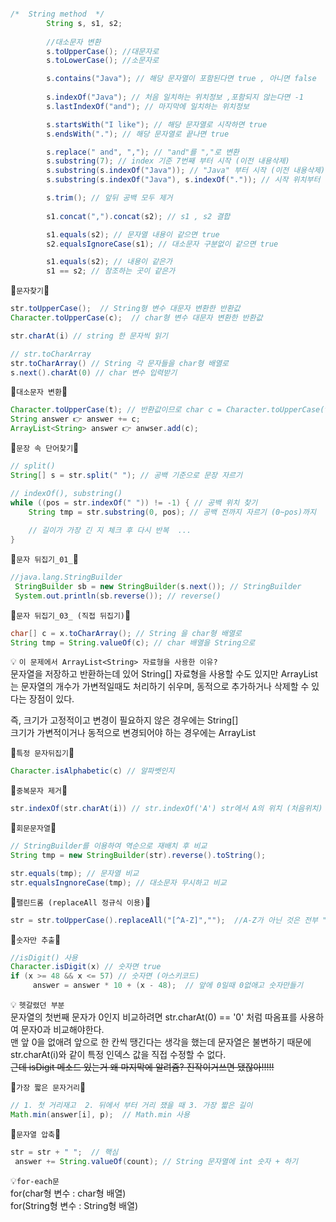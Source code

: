 ```java

/*  String method  */
        String s, s1, s2;
        
        //대소문자 변환
        s.toUpperCase(); //대문자로
        s.toLowerCase(); //소문자로

        s.contains("Java"); // 해당 문자열이 포함된다면 true , 아니면 false
        
        s.indexOf("Java"); // 처음 일치하는 위치정보 ,포함되지 않는다면 -1
        s.lastIndexOf("and"); // 마지막에 일치하는 위치정보

        s.startsWith("I like"); // 해당 문자열로 시작하면 true
        s.endsWith("."); // 해당 문자열로 끝나면 true

        s.replace(" and", ","); // "and"를 ","로 변환
        s.substring(7); // index 기준 7번째 부터 시작 (이전 내용삭제)
        s.substring(s.indexOf("Java")); // "Java" 부터 시작 (이전 내용삭제)
        s.substring(s.indexOf("Java"), s.indexOf(".")); // 시작 위치부터 끝 위치 "직전까지"

        s.trim(); // 앞뒤 공백 모두 제거
    
        s1.concat(",").concat(s2); // s1 , s2 결합

        s1.equals(s2); // 문자열 내용이 같으면 true
        s2.equalsIgnoreCase(s1); // 대소문자 구분없이 같으면 true

        s1.equals(s2); // 내용이 같은가
        s1 == s2; // 참조하는 곳이 같은가

```


🐣`문자찾기`🐣

```java
str.toUpperCase();  // String형 변수 대문자 변환한 반환값
Character.toUpperCase(c);  // char형 변수 대문자 변환한 반환값

str.charAt(i) // string 한 문자씩 읽기   

// str.toCharArray
str.toCharArray() // String 각 문자들을 char형 배열로 
s.next().charAt(0) // char 변수 입력받기
```

🐣`대소문자 변환`🐣
```java
Character.toUpperCase(t); // 반환값이므로 char c = Character.toUpperCase(t); 이런 형태
String answer 👉 answer += c;
ArrayList<String> answer 👉 anwser.add(c);
```

🐣`문장 속 단어찾기`🐣

```java
// split()
String[] s = str.split(" "); // 공백 기준으로 문장 자르기

// indexOf(), substring() 
while ((pos = str.indexOf(" ")) != -1) { // 공백 위치 찾기
    String tmp = str.substring(0, pos); // 공백 전까지 자르기 (0~pos)까지
    
    // 길이가 가장 긴 지 체크 후 다시 반복  ...
}
```

🐣`문자 뒤집기_01_`🐣
```java
//java.lang.StringBuilder 
 StringBuilder sb = new StringBuilder(s.next()); // StringBuilder 
 System.out.println(sb.reverse()); // reverse()
```

🐣`문자 뒤집기_03_ (직접 뒤집기)`🐣
```java
char[] c = x.toCharArray(); // String 을 char형 배열로
String tmp = String.valueOf(c); // char 배열을 String으로
```

💡 `이 문제에서 ArrayList<String> 자료형을 사용한 이유?`<br/>
문자열을 저장하고 반환하는데 있어 String[] 자료형을 사용할 수도 있지만
ArrayList는 문자열의 개수가 가변적일때도 처리하기 쉬우며, 동적으로 추가하거나 삭제할 수 있다는 장점이 있다. 

즉, 크기가 고정적이고 변경이 필요하지 않은 경우에는 String[]<br/>
크기가 가변적이거나 동적으로 변경되어야 하는 경우에는 ArrayList<String>  <br/>

🐣`특정 문자뒤집기`🐣
```java
Character.isAlphabetic(c) // 알파벳인지
```

🐣`중복문자 제거`🐣
```java
str.indexOf(str.charAt(i)) // str.indexOf('A') str에서 A의 위치 (처음위치)
```

🐣`회문문자열`🐣
```java
// StringBuilder를 이용하여 역순으로 재배치 후 비교
String tmp = new StringBuilder(str).reverse().toString(); 

str.equals(tmp); // 문자열 비교 
str.equalsIngnoreCase(tmp); // 대소문자 무시하고 비교 
```

🐣`팰린드롬 (replaceAll 정규식 이용)`🐣
```java
str = str.toUpperCase().replaceAll("[^A-Z]","");  //A-Z가 아닌 것은 전부 ""로 대체 
```

🐣`숫자만 추출`🐣
```java
//isDigit() 사용
Character.isDigit(x) // 숫자면 true
if (x >= 48 && x <= 57) // 숫자면 (아스키코드)
     answer = answer * 10 + (x - 48);  // 앞에 0일때 0없애고 숫자만들기 
```
💡 `헷갈렸던 부분`<br/>
문자열의 첫번째 문자가 0인지 비교하려면 str.charAt(0) == '0' 처럼 따옴표를 사용하여 문자0과 비교해야한다. <br/>
맨 앞 0을 없애려 앞으로 한 칸씩 땡긴다는 생각을 했는데 문자열은 불변하기 때문에 str.charAt(i)와 같이 특정 인덱스 값을 직접 수정할 수 없다. <br/>
~~근데 isDigit 메소드 있는거 왜 마지막에 알려쥼? 진작이거쓰면 됐잖아!!!!!~~ 
<br/>

🐣`가장 짧은 문자거리`🐣
```java
// 1. 첫 거리재고  2. 뒤에서 부터 거리 쟀을 때 3. 가장 짧은 길이
Math.min(answer[i], p);  // Math.min 사용
```

🐣`문자열 압축`🐣
```java
str = str + " ";  // 핵심 
 answer += String.valueOf(count); // String 문자열에 int 숫자 + 하기
```

💡`for-each문` <br/>
for(char형 변수 : char형 배열)  <br/> 
for(String형 변수 : String형 배열) <br/><br/>